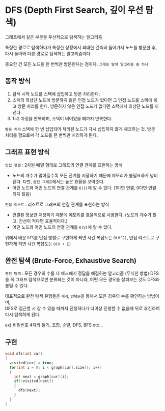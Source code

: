 # DFS (Depth First Search, 깊이 우선 탐색)
그래프에서 깊은 부분을 우선적으로 탐색하는 알고리즘

특정한 경로로 탐색하다가 특정한 상황에서 최대한 깊숙히 들어가서 노드를 방문한 후, 다시 돌아와 다른 경로로 탐색하는 알고리즘이다.

중요한 건 모든 노드을 한 번씩만 방문한다는 점이다. `그래프 탐색 알고리즘 중 하나`

## 동작 방식
1. 탐색 시작 노드를 스택에 삽입하고 방문 처리한다.
2. 스택의 최상단 노드에 방문하지 않은 인접 노드가 있다면 그 인접 노드를 스택에 넣고 방문 처리를 한다. 방문하지 않은 인접 노드가 없다면 스택에서 최상단 노드를 꺼낸다.
3. 1~2 과정을 반복하며, 스택이 비어있을 때까지 반복한다.

`방문 처리` 스택에 한 번 삽입되어 처리된 노드가 다시 삽입하지 않게 체크하는 것, 방문 처리를 함으로써 각 노드를 한 번씩만 처리하게 된다.

## 그래프 표현 방식
`인접 행렬` : 2차원 배열 형태로 그래프의 연결 관계를 표현하는 방식
- 노드의 개수가 많아질수록 모든 관계를 저장하기 때문에 메모리가 불필요하게 낭비된다. 다만, `완전 그래프`에서는 높은 효율을 보여준다.
- 어떤 노드와 어떤 노드의 연결 관계를 `O(1)`에 알 수 있다. (1이면 연결, 0이면 연결되지 않음)

`인접 리스트` : 리스트로 그래프의 연결 관계를 표현하는 방식
- 연결된 정보만 저장하기 때문에 메모리를 효율적으로 사용한다. (노드의 개수가 많고, 간선이 적다면 효율적이다.)
- 어떤 노드와 어떤 노드의 연결 관계를 `O(V)`에 알 수 있다.

위에서 배운 `DFS`를 인접 행렬로 구현하게 되면 시간 복잡도는 `O(V^2)`, 인접 리스트로 구현하게 되면 시간 복잡도는 `O(V + E)`

## 완전 탐색 (Brute-Force, Exhaustive Search)
`완전 탐색` : 모든 경우의 수를 다 체크해서 정답을 해결하는 알고리즘 (무식한 방법)
DFS를 꼭 그래프 탐색으로만 분류되는 것이 아니라, 어떤 모든 경우를 살펴보는 것도 DFS라 불릴 수 있다.

대표적으로 완전 탐색 유형들은 `재귀`, `반복문`을 통해서 모든 경우의 수를 확인하는 방법이며, <br>
DFS로 접근할 시 갈 수 있을 때까지 진행하다가 더이상 진행할 수 없을때 뒤로 후진하여 다시 탐색하게 된다.

ex) 비밀번호 4자리 뚫기, 조합, 순열, DFS, BFS etc...

## 구현
```cpp
void dfs(int cur)
{
  visited[cur] = true;
  for(int i = 0; i < graph[cur].size(); i++)
  {
    int next = graph[cur][i];
    if(!visited[next])
    {
      dfs(next);
    }
  }
}
```
